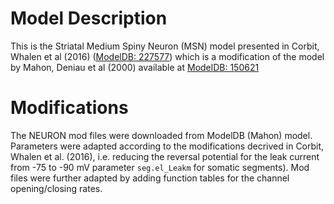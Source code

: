 # Model Description

This is the Striatal Medium Spiny Neuron (MSN) model presented in Corbit, Whalen
et al (2016) ([ModelDB: 227577](https://senselab.med.yale.edu/modeldb/ShowModel.cshtml?model=227577)) which is a modification of the model by Mahon, Deniau et al (2000) available at [ModelDB: 150621](https://senselab.med.yale.edu/ModelDB/showmodel.cshtml?model=150621)

# Modifications

The NEURON mod files were downloaded from ModelDB (Mahon) model. Parameters
were adapted according to the modifications decrived in Corbit, Whalen et al. (2016),
i.e. reducing the reversal potential for the leak current from -75 to -90 mV
parameter `seg.el_Leakm` for somatic segments). Mod files were further adapted 
by adding function tables for the channel opening/closing rates.